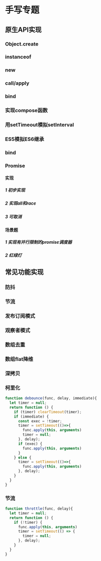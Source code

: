 # 手写专题
## 原生API实现
### Object.create
### instanceof
### new
### call/apply
### bind
### 实现compose函数
### 用setTimeout模拟setInterval
### ES5模拟ES6继承
### bind
### Promise
#### 实现
##### 1 初步实现
##### 2 实现all和race
##### 3 可取消
#### 场景题
##### 1 实现有并行限制的promise调度器
##### 2 红绿灯

## 常见功能实现
### 防抖
### 节流
### 发布订阅模式
### 观察者模式
### 数组去重
### 数组flat降维
### 深拷贝
### 柯里化



```js
function debounce(func, delay, immediate){
  let timer = null;
  return function () {
    if (timer) clearTimeout(timer);
    if (immediate) {
      const exec = !timer;
      timer = setTimeout(()=>{
        func.apply(this, arguments)
        timer = null;
      }, delay);
      if (exec) {
        func.apply(this, arguments)
      }
    } else {
      timer = setTimeout(()=>{
        func.apply(this, arguments)
      }, delay);
    }
  }
}
```

### 节流

```js
function throttle(func, delay){
  let timer = null;
  return function () {
    if (!timer) {
      func.apply(this, arguments)
      timer = setTimeout(() => {
        timer = null;
      }, delay);
    }
  }
}
```

